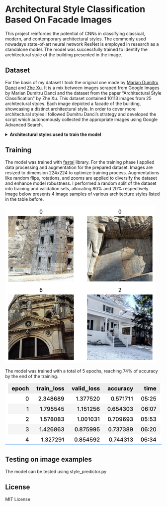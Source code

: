 # Architectural Style Classification Based On Facade Images

This project reinforces the potential of CNNs in classifying classical, modern, and contemporary architectural styles. The commonly used nowadays state-of-art neural network ResNet is employed in research as a standalone model. The model was successfully trained to identify the architectural style of the building presented in the image.

## Dataset

For the basis of my dataset I took the original one made by [Marian Dumitru Danci](https://www.kaggle.com/datasets/dumitrux/architectural-styles-dataset) and [Zhe Xu](https://www.kaggle.com/wwymak/architecture-dataset). It is a mix between images scraped from Google Images by Marian Dumitru Danci and the dataset from the paper “Architectural Style Classification" by Zhe Xu. This dataset contained 10113 images from 25 architectural styles. Each image depicted a facade of the building, showcasing a distinct architectural style. In order to cover more architectural styles I followed Dumitru Danci’s strategy and developed the script which autonomously collected the appropriate images using Google Advanced Search.

<details><summary><b>Architectural styles used to train the model</b></summary>
-Achaemenid architecture
-American craftsman style
-American Foursquare architecture
-Ancient Egyptian architecture
-Art Deco architecture
-Art Nouveau architecture
-Baroque architecture
-Bauhaus architecture
-Beaux-Arts architecture
-Brutalism architecture
-Byzantine architecture
-Chicago school architecture
-Classical
-Colonial architecture
-Deconstructivism
-Edwardian architecture
-Georgian architecture
-Gothic architecture
-Greek Revival architecture
-International style
-Japanese
-Novelty architecture
-Palladian architecture
-Postmodern architecture
-Queen Anne architecture
-Romanesque architecture
-Russian Revival architecture
-Tudor Revival architecture
</details>

## Training

The model was trained with [fastai](https://www.fast.ai) library. 
For the training phase I applied data processing and augmentation for the prepared dataset. Images are resized to dimension 224x224 to optimize training process. Augmentations like random flips, rotations, and zooms are applied to diversify the dataset and enhance model robustness. I performed a random split of the dataset into training and validation sets, allocating 80% and 20% respectively. Image below presents 4 image samples of various architecture styles listed in the table before.

![Batch of image samples from the dataset](./batch_example.png)

The model was trained with a total of 5 epochs, reaching 74% of accuracy by the end of the training.

![Training results](./training_results.png)

## Testing on image examples

The model can be tested using style_predictor.py

## License

MIT License

